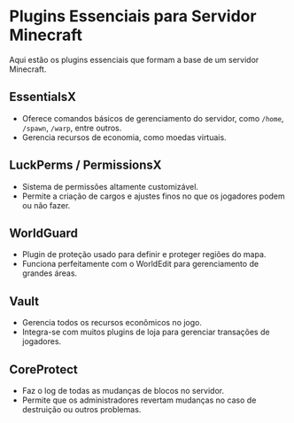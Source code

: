 # Plugins Essenciais para Servidor Minecraft

Aqui estão os plugins essenciais que formam a base de um servidor Minecraft.

## EssentialsX
- Oferece comandos básicos de gerenciamento do servidor, como `/home`, `/spawn`, `/warp`, entre outros.
- Gerencia recursos de economia, como moedas virtuais.

## LuckPerms / PermissionsX
- Sistema de permissões altamente customizável.
- Permite a criação de cargos e ajustes finos no que os jogadores podem ou não fazer.

## WorldGuard
- Plugin de proteção usado para definir e proteger regiões do mapa.
- Funciona perfeitamente com o WorldEdit para gerenciamento de grandes áreas.

## Vault
- Gerencia todos os recursos econômicos no jogo.
- Integra-se com muitos plugins de loja para gerenciar transações de jogadores.

## CoreProtect
- Faz o log de todas as mudanças de blocos no servidor.
- Permite que os administradores revertam mudanças no caso de destruição ou outros problemas.

